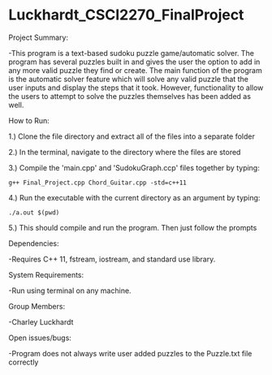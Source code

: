 # Luckhardt_CSCI2270_FinalProject

Project Summary:

-This program is a text-based sudoku puzzle game/automatic solver. The program has several puzzles built in and gives the user the option to add in any more valid puzzle they find or create. The main function of the program is the automatic solver feature which will solve any valid puzzle that the user inputs and display the steps that it took. However, functionality to allow the users to attempt to solve the puzzles themselves has been added as well.

How to Run: 

1.) Clone the file directory and extract all of the files into a separate folder

2.) In the terminal, navigate to the directory where the files are stored

3.) Compile the 'main.cpp' and 'SudokuGraph.ccp' files together by typing:

    g++ Final_Project.cpp Chord_Guitar.cpp -std=c++11
    
4.) Run the executable with the current directory as an argument by typing:

    ./a.out $(pwd)
    
5.) This should compile and run the program. Then just follow the prompts

Dependencies: 

-Requires C++ 11, fstream, iostream, and standard use library.
  

System Requirements: 

-Run using terminal on any machine.
  

Group Members: 

-Charley Luckhardt
  
  
Open issues/bugs:

-Program does not always write user added puzzles to the Puzzle.txt file correctly
